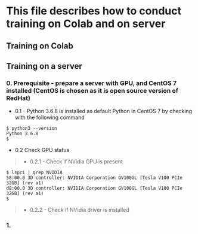# This file describes how to conduct training on Colab and on server

## Training on Colab

## Training on a server
### 0. Prerequisite - prepare a server with GPU, and CentOS 7 installed (CentOS is chosen as it is open source version of RedHat)
- 0.1 - Python 3.6.8 is installed as default Python in CentOS 7 by checking with the following command

```
$ python3 --version
Python 3.6.8
$
```
- 0.2 Check GPU status
> - 0.2.1 - Check if NVidia GPU is present

```
$ lspci | grep NVIDIA
58:00.0 3D controller: NVIDIA Corporation GV100GL [Tesla V100 PCIe 32GB] (rev a1)
d8:00.0 3D controller: NVIDIA Corporation GV100GL [Tesla V100 PCIe 32GB] (rev a1)
$
```

> - 0.2.2 - Check if NVidia driver is installed

### 1. 
